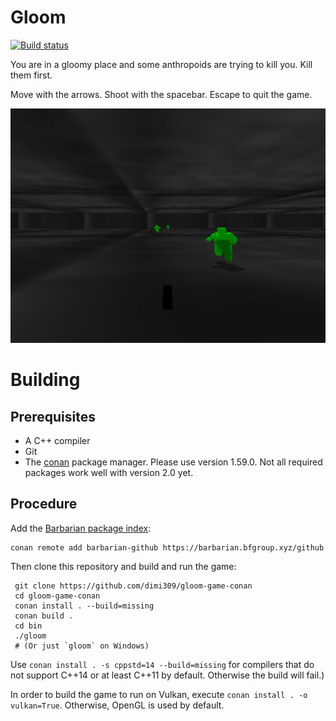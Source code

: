 Gloom
=====

[![Build status](https://ci.appveyor.com/api/projects/status/79ttme5r1i3m217q?svg=true)](https://ci.appveyor.com/project/dimi309/gloom)

You are in a gloomy place and some anthropoids are trying to kill you.
Kill them first.

Move with the arrows. Shoot with the spacebar. Escape to quit the game.

![screenshot](screenshot.png)

# Building

## Prerequisites

- A C++ compiler
- Git
- The [conan](https://conan.io) package manager. Please use version 1.59.0. Not all required packages work well with version 2.0 yet.
	
## Procedure

Add the [Barbarian package index](https://barbarian.bfgroup.xyz):

	conan remote add barbarian-github https://barbarian.bfgroup.xyz/github
	 
Then clone this repository and build and run the game:

     git clone https://github.com/dimi309/gloom-game-conan
     cd gloom-game-conan
     conan install . --build=missing
     conan build .
     cd bin
     ./gloom
     # (Or just `gloom` on Windows)

Use `conan install . -s cppstd=14 --build=missing` for compilers that do not support C++14 or at least C++11 by default. Otherwise the build will fail.)
	
In order to build the game to run on Vulkan, execute `conan install . -o vulkan=True`. Otherwise, OpenGL is used by default.

